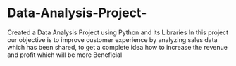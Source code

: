 # Data-Analysis-Project-
Created a Data Analysis Project using Python and its Libraries
In this project our objective is to improve customer experience by analyzing sales data which has been shared, to get a complete idea how to increase the revenue and profit which will be more Beneficial

